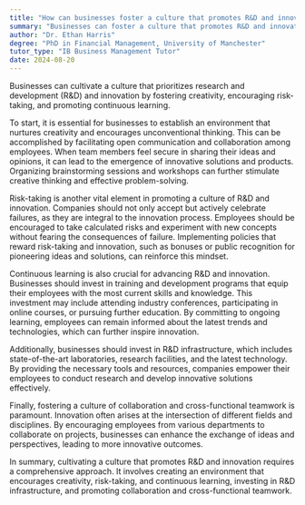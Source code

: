 ```yaml
---
title: "How can businesses foster a culture that promotes R&D and innovation?"
summary: "Businesses can foster a culture that promotes R&D and innovation by encouraging creativity, risk-taking, and continuous learning."
author: "Dr. Ethan Harris"
degree: "PhD in Financial Management, University of Manchester"
tutor_type: "IB Business Management Tutor"
date: 2024-08-20
---
```


Businesses can cultivate a culture that prioritizes research and development (R&D) and innovation by fostering creativity, encouraging risk-taking, and promoting continuous learning.

To start, it is essential for businesses to establish an environment that nurtures creativity and encourages unconventional thinking. This can be accomplished by facilitating open communication and collaboration among employees. When team members feel secure in sharing their ideas and opinions, it can lead to the emergence of innovative solutions and products. Organizing brainstorming sessions and workshops can further stimulate creative thinking and effective problem-solving.

Risk-taking is another vital element in promoting a culture of R&D and innovation. Companies should not only accept but actively celebrate failures, as they are integral to the innovation process. Employees should be encouraged to take calculated risks and experiment with new concepts without fearing the consequences of failure. Implementing policies that reward risk-taking and innovation, such as bonuses or public recognition for pioneering ideas and solutions, can reinforce this mindset.

Continuous learning is also crucial for advancing R&D and innovation. Businesses should invest in training and development programs that equip their employees with the most current skills and knowledge. This investment may include attending industry conferences, participating in online courses, or pursuing further education. By committing to ongoing learning, employees can remain informed about the latest trends and technologies, which can further inspire innovation.

Additionally, businesses should invest in R&D infrastructure, which includes state-of-the-art laboratories, research facilities, and the latest technology. By providing the necessary tools and resources, companies empower their employees to conduct research and develop innovative solutions effectively.

Finally, fostering a culture of collaboration and cross-functional teamwork is paramount. Innovation often arises at the intersection of different fields and disciplines. By encouraging employees from various departments to collaborate on projects, businesses can enhance the exchange of ideas and perspectives, leading to more innovative outcomes.

In summary, cultivating a culture that promotes R&D and innovation requires a comprehensive approach. It involves creating an environment that encourages creativity, risk-taking, and continuous learning, investing in R&D infrastructure, and promoting collaboration and cross-functional teamwork.
    